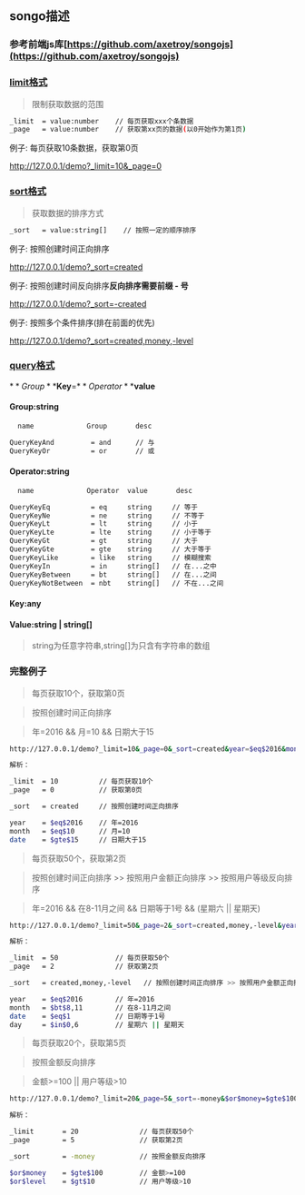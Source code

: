 ## songo描述

### 参考前端js库[https://github.com/axetroy/songojs](https://github.com/axetroy/songojs)

### [limit格式](#limit)

> 限制获取数据的范围

```bash
_limit  = value:number    // 每页获取xxx个条数据
_page   = value:number    // 获取第xx页的数据(以0开始作为第1页)
```

例子: 每页获取10条数据，获取第0页

http://127.0.0.1/demo?_limit=10&_page=0

### [sort格式](#sort)

> 获取数据的排序方式

```bash
_sort   = value:string[]    // 按照一定的顺序排序
```

例子: 按照创建时间正向排序

http://127.0.0.1/demo?_sort=created

例子: 按照创建时间反向排序**反向排序需要前缀 - 号**

http://127.0.0.1/demo?_sort=-created

例子: 按照多个条件排序(排在前面的优先)

http://127.0.0.1/demo?_sort=created,money,-level

### [query格式](#query)

$**Group**$**Key**=$**Operator**$**value**

#### Group:string

```bash
  name             Group       desc

QueryKeyAnd         = and      // 与
QueryKeyOr          = or       // 或
```
  
#### Operator:string

```bash
  name             Operator  value       desc

QueryKeyEq          = eq     string     // 等于
QueryKeyNe          = ne     string     // 不等于
QueryKeyLt          = lt     string     // 小于
QueryKeyLte         = lte    string     // 小于等于
QueryKeyGt          = gt     string     // 大于
QueryKeyGte         = gte    string     // 大于等于
QueryKeyLike        = like   string     // 模糊搜索
QueryKeyIn          = in     string[]   // 在...之中
QueryKeyBetween     = bt     string[]   // 在...之间
QueryKeyNotBetween  = nbt    string[]   // 不在...之间
```

#### Key:any

#### Value:string | string[]

> string为任意字符串,string[]为只含有字符串的数组

### 完整例子

> 每页获取10个，获取第0页

> 按照创建时间正向排序

> 年=2016 && 月=10 && 日期大于15

```bash
http://127.0.0.1/demo?_limit=10&_page=0&_sort=created&year=$eq$2016&month=$eq$10&date=$gte$15

解析：

_limit  = 10          // 每页获取10个
_page   = 0           // 获取第0页

_sort   = created     // 按照创建时间正向排序

year    = $eq$2016    // 年=2016
month   = $eq$10      // 月=10
date    = $gte$15     // 日期大于15
```

> 每页获取50个，获取第2页

> 按照创建时间正向排序 >> 按照用户金额正向排序 >> 按照用户等级反向排序

> 年=2016 && 在8-11月之间 && 日期等于1号 && (星期六 || 星期天)

```bash
http://127.0.0.1/demo?_limit=50&_page=2&_sort=created,money,-level&year=$eq$2016&month=$bt$8,11&date=$eq$1&day=$in$0,6

解析：

_limit  = 50              // 每页获取50个
_page   = 2               // 获取第2页

_sort   = created,money,-level   // 按照创建时间正向排序 >> 按照用户金额正向排序 >> 按照用户等级反向排序

year    = $eq$2016        // 年=2016
month   = $bt$8,11        // 在8-11月之间
date    = $eq$1           // 日期等于1号
day     = $in$0,6         // 星期六 || 星期天
```

> 每页获取20个，获取第5页

> 按照金额反向排序

> 金额>=100 || 用户等级>10

```bash
http://127.0.0.1/demo?_limit=20&_page=5&_sort=-money&$or$money=$gte$100$or$level=$gt$10

解析：

_limit       = 20               // 每页获取50个
_page        = 5                // 获取第2页

_sort        = -money           // 按照金额反向排序

$or$money    = $gte$100         // 金额>=100
$or$level    = $gt$10           // 用户等级>10
```
